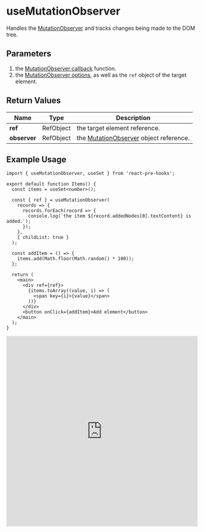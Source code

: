 # useMutationObserver

Handles the [MutationObserver](https://developer.mozilla.org/en-US/docs/Web/API/MutationObserver) and tracks changes being made to the DOM tree.

## Parameters

1. the [MutationObserver callback](https://developer.mozilla.org/en-US/docs/Web/API/MutationObserver/MutationObserver#callback) function.
2. the [MutationObserver options](https://developer.mozilla.org/en-US/docs/Web/API/MutationObserver/observe#options), as well as the `ref` object of the target element.

## Return Values

| Name         | Type      | Description                                                                                                                  |
| ------------ | --------- | ---------------------------------------------------------------------------------------------------------------------------- |
| **ref**      | RefObject | the target element reference.                                                                                                |
| **observer** | RefObject | the [MutationObserver](https://developer.mozilla.org/en-US/docs/Web/API/MutationObserver/MutationObserver) object reference. |

## Example Usage

```tsx
import { useMutationObserver, useSet } from 'react-pre-hooks';

export default function Items() {
  const items = useSet<number>();

  const { ref } = useMutationObserver(
    records => {
      records.forEach(record => {
        console.log(`the item ${record.addedNodes[0].textContent} is added.`);
      });
    },
    { childList: true }
  );

  const addItem = () => {
    items.add(Math.floor(Math.random() * 100));
  };

  return (
    <main>
      <div ref={ref}>
        {items.toArray((value, i) => (
          <span key={i}>{value}</span>
        ))}
      </div>
      <button onClick={addItem}>Add element</button>
    </main>
  );
}
```

<iframe src="https://codesandbox.io/embed/usemutationobserver-sz3qdq?expanddevtools=1&fontsize=14&hidenavigation=1&module=%2Fsrc%2FComponent.tsx&theme=dark" style="width:100%; height:500px; border:0; overflow:hidden;" title="useMutationObserver" allow="accelerometer; ambient-light-sensor; camera; encrypted-media; geolocation; gyroscope; hid; microphone; midi; payment; usb; vr; xr-spatial-tracking" sandbox="allow-forms allow-modals allow-popups allow-presentation allow-same-origin allow-scripts"></iframe>
